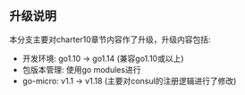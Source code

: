 ## 升级说明

本分支主要对charter10章节内容作了升级，升级内容包括:
- 开发环境: go1.10 -> go1.14 (兼容go1.10或以上)
- 包版本管理: 使用go modules进行
- go-micro: v1.1 -> v1.18 (主要对consul的注册逻辑进行了修改)